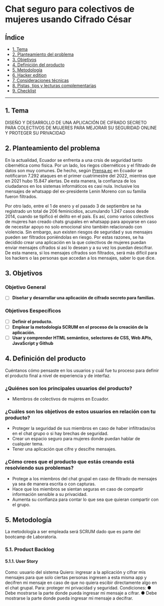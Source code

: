 # Chat seguro para colectivos de mujeres usando Cifrado César

## Índice

* [1. Tema](#1-tema)
* [2. Planteamiento del problema](#2-planteamiento-del-problema)
* [3. Objetivos](#3-objetivos)
* [4. Definición del producto](#4-consideraciones-generales)
* [5. Metodología](#5-criterios-de-aceptación-mínimos-del-proyecto)
* [6. Hacker edition](#6-hacker-edition)
* [7. Consideraciones técnicas](#7-consideraciones-técnicas)
* [8. Pistas, tips y lecturas complementarias](#8-pistas-tips-y-lecturas-complementarias)
* [9. Checklist](#9-checklist)

***

## 1. Tema
DISEÑO Y DESARROLLO DE UNA APLICACIÓN DE CIFRADO SECRETO PARA COLECTIVOS DE MUJERES PARA MEJORAR SU SEGURIDAD ONLINE Y PROTEGER SU PRIVACIDAD

## 2. Planteamiento del problema

En la actualidad, Ecuador se enfrenta a una crsis de seguridad tanto cibernética como física. Por un lado,
los riegos cibernéticos y el filtrado de datos son muy comunes. De hecho, según [Prensa.ec](https://prensa.ec/2022/06/22/ecuador-es-uno-de-los-paises-mas-vulnerables-para-los-ciberdelincuentes/#:~:text=En%20Ecuador%2C%20de%20acuerdo%20con,demuestra%20que%20desde%20el%20primer) 
en Ecuador se notificaron 7.292 ataques en el primer cuatrimestre del 2022, mientras que en 2021 hubo 15.847 alertas. De esta manera, la confianza de los ciudadanos en los sistemas informáticos es casi nula. Inclusive
los mensajes de whatsapp del ex-presidente Lenin Moreno con su familia fueron filtrados. 

Por otro lado, entre el 1 de enero y el pasado 3 de septiembre se ha registrado un total de 206 feminicidios, acumulando 1.247 casos desde 2014, cuando se tipificó el delito en el país. Es así, como varios colectivos de mujeres han creado chats grupales en whatsapp para apoyarse en caso de necesitar apoyo no solo emocional sino también relacionado con violencia. Sin embargo, aun existen riesgos de seguridad y sus mensajes pueden ser filtrados poniéndolas en riesgo. Por estas razones, se ha decidido crear una aplicación en la que colectivos de mujeres puedan enviar mensajes cifrados si así lo desean y a su vez los puedan descifrar. De esta manera, si los mensajes cifrados son filtrados, será más difícil para los hackers o las personas que accedan a los mensajes, saber lo que dice.

## 3. Objetivos
### Objetivo General
- [ ] **Diseñar y desarrollar una aplicación de cifrado secreto para familias.**

### Objetivos Eespecíficos
- [ ] **Definir el producto.**
- [ ] **Emplear la metodología SCRUM en el proceso de la creación de la aplicación.**
- [ ] **Usar y comprender HTML semántico, selectores de CSS, Web APIs, JavaScript y Github**

## 4. Definición del producto
Cuéntanos cómo pensaste en los usuarios y cuál fue tu proceso para definir el producto final a nivel de experiencia y de interfaz.

### ¿Quiénes son los principales usuarios del producto?
* Miembros de colectivos de mujeres en Ecuador.

### ¿Cuáles son los objetivos de estos usuarios en relación con tu producto?
* Proteger la seguridad de sus miembros en caso de haber infiltradas/os en el chat grupo o si hay brechas de seguridad. 
* Crear un espacio seguro para mujeres donde puedan hablar de cualquier tema.
* Tener una aplicación que cifre y descifre mensajes.

### ¿Cómo crees que el producto que estás creando está resolviendo sus problemas?
* Protege a los miembros del chat grupal en caso de filtrado de mensajes ya sea de manera escrita o con capturas.
* Hace que los miembros se sientan seguras en caso de compartir información sensible a su privacidad.
* Aumenta su confianza para contar lo que sea que quieran compartir con el grupo. 

## 5. Metodología
La metodología a ser empleada será SCRUM dado que es parte del bootcamp de Laboratoria. 

### 5.1. Product Backlog
#### 5.1.1. User Story
Como: usuario del sistema
Quiero: ingresar a la aplicación y cifrar mis mensajes para que solo ciertas personas ingresen a esta misma app y decifren mi mensaje en caso de que no quiera escibir directamente algo en el chat grupal.
Para: proteger mi privacidad y seguridad.
Condiciones:
● Debe mostrarse la parte donde pueda ingresar mi mensaje a cifrar.
● Debe mostrarse la parte donde pueda ingresar mi mensaje a decifrar.


